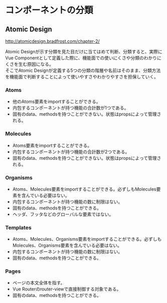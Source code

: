 # コンポーネントの分類

## Atomic Design

http://atomicdesign.bradfrost.com/chapter-2/

Atomic Designが示す分類を見た目だけに当てはめて判断、分類すると、実際にVue Componentとして定義した際に、機能面での使いにくさや分類のわかりにくさを生む原因になる。  
そこでAtomic Designが定義する5つの分類の階層や名前はそのまま、分類方法を機能面で判断することによって使いやすさやわかりやすさを担保していく。  

### Atoms

- 他のAtoms要素をimportすることができる。
- 内包するコンポーネントが持つ機能の合計数が1つである。
- 固有のdata、methodsを持つことができない。状態はpropsによって管理される。

### Molecules

- Atoms要素をimportすることができる。
- 内包するコンポーネントが持つ機能の合計数が2つである。
- 固有のdata、methodsを持つことができない。状態はpropsによって管理される。

### Organisms

- Atoms、Molecules要素をimportすることができる。必ずしもMolecules要素を含んでいる必要はない。
- 内包するコンポーネントが持つ機能の数に制限はない。
- 固有のdata、methodsを持つことができる。
- ヘッダ、フッタなどのグローバルな要素ではない。

### Templates

- Atoms、Molecules、Organisms要素をimportすることができる。必ずしもMolecules、Organisms要素を含んでいる必要はない。
- 内包するコンポーネントが持つ機能の数に制限はない。
- 固有のdata、methodsを持つことができる。

### Pages

- ページの本文全体を指す。
- Vue Routerのrouter-viewで直接制御する対象である。
- 固有のdata、methodsを持つことができる。
